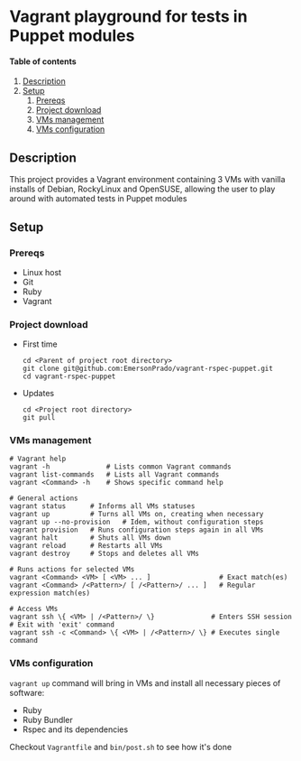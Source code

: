 # Vagrant playground for tests in Puppet modules

#### Table of contents

1. [Description](#description)
1. [Setup](#setup)
    1. [Prereqs](#prereqs)
    1. [Project download](#project-download)
    1. [VMs management](#vms-management)
    1. [VMs configuration](#vms-configuration)

## Description

This project provides a Vagrant environment containing 3 VMs with vanilla installs of Debian, RockyLinux and OpenSUSE, allowing the user to play around with automated tests in Puppet modules

## Setup

### Prereqs

- Linux host
- Git
- Ruby
- Vagrant

### Project download

- First time

    ```Shell
    cd <Parent of project root directory>
    git clone git@github.com:EmersonPrado/vagrant-rspec-puppet.git
    cd vagrant-rspec-puppet
    ```

- Updates

    ```Shell
    cd <Project root directory>
    git pull
    ```

### VMs management

```Shell
# Vagrant help
vagrant -h              # Lists common Vagrant commands
vagrant list-commands   # Lists all Vagrant commands
vagrant <Command> -h    # Shows specific command help

# General actions
vagrant status      # Informs all VMs statuses
vagrant up          # Turns all VMs on, creating when necessary
vagrant up --no-provision   # Idem, without configuration steps
vagrant provision   # Runs configuration steps again in all VMs
vagrant halt        # Shuts all VMs down
vagrant reload      # Restarts all VMs
vagrant destroy     # Stops and deletes all VMs

# Runs actions for selected VMs
vagrant <Command> <VM> [ <VM> ... ]                 # Exact match(es)
vagrant <Command> /<Pattern>/ [ /<Pattern>/ ... ]   # Regular expression match(es)

# Access VMs
vagrant ssh \{ <VM> | /<Pattern>/ \}              # Enters SSH session
# Exit with 'exit' command
vagrant ssh -c <Command> \{ <VM> | /<Pattern>/ \} # Executes single command
```

### VMs configuration

`vagrant up` command will bring in VMs and install all necessary pieces of software:
- Ruby
- Ruby Bundler
- Rspec and its dependencies

Checkout `Vagrantfile` and `bin/post.sh` to see how it's done
